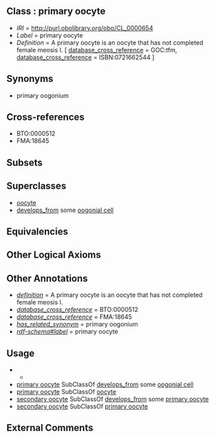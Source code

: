 
## Class : primary oocyte

 * *IRI* = http://purl.obolibrary.org/obo/CL_0000654
 * *Label* = primary oocyte
 * *Definition* = A primary oocyte is an oocyte that has not completed female meosis I. [ [database_cross_reference](../../ef/oboInOwl#hasDbXref.md) = GOC:tfm, [database_cross_reference](../../ef/oboInOwl#hasDbXref.md) = ISBN:0721662544 ]

## Synonyms

 * primary oogonium

## Cross-references

 * BTO:0000512
 * FMA:18645

## Subsets


## Superclasses

 * [oocyte](../../CL/23/CL_0000023.md)
 * [develops_from](../../RO/02/RO_0002202.md) some [oogonial cell](../../CL/24/CL_0000024.md)

## Equivalencies


## Other Logical Axioms


## Other Annotations

 * *[definition](../../IAO/15/IAO_0000115.md)* = A primary oocyte is an oocyte that has not completed female meosis I.
 * *[database_cross_reference](../../ef/oboInOwl#hasDbXref.md)* = BTO:0000512
 * *[database_cross_reference](../../ef/oboInOwl#hasDbXref.md)* = FMA:18645
 * *[has_related_synonym](../../ym/oboInOwl#hasRelatedSynonym.md)* = primary oogonium
 * *[rdf-schema#label](../../el/rdf-schema#label.md)* = primary oocyte

## Usage

 * -
 * [primary oocyte](../../CL/54/CL_0000654.md) SubClassOf [develops_from](../../RO/02/RO_0002202.md) some [oogonial cell](../../CL/24/CL_0000024.md)
 * [primary oocyte](../../CL/54/CL_0000654.md) SubClassOf [oocyte](../../CL/23/CL_0000023.md)
 * [secondary oocyte](../../CL/55/CL_0000655.md) SubClassOf [develops_from](../../RO/02/RO_0002202.md) some [primary oocyte](../../CL/54/CL_0000654.md)
 * [secondary oocyte](../../CL/55/CL_0000655.md) SubClassOf [primary oocyte](../../CL/54/CL_0000654.md)

## External Comments


